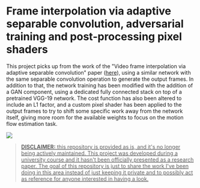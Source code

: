 # Frame interpolation via adaptive separable convolution, adversarial training and post-processing pixel shaders

This project picks up from the work of the "Video frame interpolation via adaptive separable convolution" paper ([here](http://web.cecs.pdx.edu/~fliu/papers/iccv2017-interp.pdf)), using a similar network with the same separable convolution operation to generate the output frames. In addition to that, the network training has been modified with the addition of a GAN component, using a dedicated fully connected stack on top of a pretrained VGG-19 network. The cost function has also been altered to include an L1 factor, and a custom pixel shader has been applied to the output frames to try to shift some specific work away from the network itself, giving more room for the available weights to focus on the motion flow estimation task.

<a href="/docs/sepconv-gan.pdf"><img src="https://user-images.githubusercontent.com/10199417/120643506-8c105e00-c476-11eb-920f-f48623cfcf90.png" />

> **DISCLAIMER:** this repository is provided as is, and it's no longer being actively maintained. This project was developed during a university course and it hasn't been officially presented as a research paper. The goal of this repository is just to share the work I've been doing in this area instead of just keeping it private and to possibly act as reference for anyone interested in having a look.
